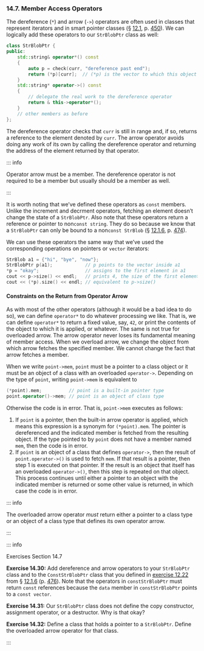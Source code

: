 <h3 id="filepos3645985">14.7. Member Access Operators</h3>
<p>The dereference (<code>*</code>) and arrow (<code>-&gt;</code>) operators are often used in classes that represent iterators and in smart pointer classes (§ <a href="114-12.1._dynamic_memory_and_smart_pointers.html#filepos2904799">12.1</a>, p. <a href="114-12.1._dynamic_memory_and_smart_pointers.html#filepos2904799">450</a>). We can logically add these operators to our <code>StrBlobPtr</code> class as well:</p>

```c++
class StrBlobPtr {
public:
    std::string& operator*() const
    {
        auto p = check(curr, "dereference past end");
        return (*p)[curr];  // (*p) is the vector to which this object points
    }
    std::string* operator->() const
    {
        // delegate the real work to the dereference operator
        return & this->operator*();
    }
    // other members as before
};
```

<p>The dereference operator checks that <code>curr</code> is still in range and, if so, returns a reference to the element denoted by <code>curr</code>. The arrow operator avoids doing any work of its own by calling the dereference operator and returning the address of the element returned by that operator.</p>

::: info
<p>Operator arrow must be a member. The dereference operator is not required to be a member but usually should be a member as well.</p>
:::

<p>It is worth noting that we’ve defined these operators as <code>const</code> members. Unlike the increment and decrment operators, fetching an element doesn’t change the state of a <code>StrBlobPtr</code>. Also note that these operators return a reference or pointer to non<code>const string</code>. They do so because we know that a <code>StrBlobPtr</code> can only be bound to a non<code>const StrBlob</code> (§ <a href="114-12.1._dynamic_memory_and_smart_pointers.html#filepos3062321">12.1.6</a>, p. <a href="114-12.1._dynamic_memory_and_smart_pointers.html#filepos3062321">474</a>).</p>
<p>We can use these operators the same way that we’ve used the corresponding operations on pointers or <code>vector</code> iterators:</p>

```c++
StrBlob a1 = {"hi", "bye", "now"};
StrBlobPtr p(a1);            // p points to the vector inside a1
*p = "okay";                 // assigns to the first element in a1
cout << p->size() << endl;   // prints 4, the size of the first element in a1
cout << (*p).size() << endl; // equivalent to p->size()
```

<h4>Constraints on the Return from Operator Arrow</h4>
<p>As with most of the other operators (although it would be a bad idea to do so), we can define <code>operator*</code> to do whatever processing we like. That is, we can define <code>operator*</code> to return a fixed value, say, <code>42</code>, or print the contents of the object to which it is applied, or whatever. The same is not true for overloaded arrow. The arrow operator never loses its fundamental meaning of member access. When we overload arrow, we change the object from which arrow fetches the specified member. We cannot change the fact that arrow fetches a member.</p>
<p>When we write <code>point-&gt;mem</code>, <code>point</code> must be a pointer to a class object or it must be an object of a class with an overloaded <code>operator-&gt;</code>. Depending on the type of <code>point</code>, writing <code>point-&gt;mem</code> is equivalent to</p>

```c++
(*point).mem;          // point is a built-in pointer type
point.operator()->mem; // point is an object of class type
```

<p>Otherwise the code is in error. That is, <code>point-&gt;mem</code> executes as follows:</p>
<ol>
    <li>If <code>point</code> is a pointer, then the built-in arrow operator is applied, which means this expression is a synonym for <code>(*point).mem</code>. The pointer is dereferenced and the indicated member is fetched from the resulting object. If the type pointed to by <code>point</code> does not have a member named <code>mem</code>, then the code is in error.</li>
    <li>If <code>point</code> is an object of a class that defines <code>operator-&gt;</code>, then the result of <code>point.operator-&gt;()</code> is used to fetch <code>mem</code>. If that result is a pointer, then step 1 is executed on that pointer. If the result is an object that itself has an overloaded <code>operator-&gt;()</code>, then this step is repeated on that object. This process continues until either a pointer to an object with the indicated member is returned or some other value is returned, in which case the code is in error.</li>
</ol>

::: info
<p>The overloaded arrow operator <em>must</em> return either a pointer to a class type or an object of a class type that defines its own operator arrow.</p>
:::

::: info
<p>Exercises Section 14.7</p>
<p><strong>Exercise 14.30:</strong> Add dereference and arrow operators to your <code>StrBlobPtr</code> class and to the <code>ConstStrBlobPtr</code> class that you defined in <a href="114-12.1._dynamic_memory_and_smart_pointers.html#filepos3086152">exercise 12.22</a> from § <a href="114-12.1._dynamic_memory_and_smart_pointers.html#filepos3062321">12.1.6</a> (p. <a href="114-12.1._dynamic_memory_and_smart_pointers.html#filepos3062321">476</a>). Note that the operators in <code>constStrBlobPtr</code> must return <code>const</code> references because the <code>data</code> member in <code>constStrBlobPtr</code> points to a <code>const vector</code>.</p>
<p><strong>Exercise 14.31:</strong> Our <code>StrBlobPtr</code> class does not define the copy constructor, assignment operator, or a destructor. Why is that okay?</p>
<p><strong>Exercise 14.32:</strong> Define a class that holds a pointer to a <code>StrBlobPtr</code>. Define the overloaded arrow operator for that class.</p>
:::
